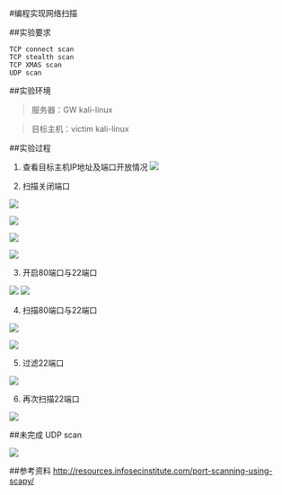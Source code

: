 #编程实现网络扫描

##实验要求

    TCP connect scan
    TCP stealth scan
    TCP XMAS scan
    UDP scan 

##实验环境

>服务器：GW kali-linux

>目标主机：victim kali-linux

##实验过程

1. 查看目标主机IP地址及端口开放情况
![](https://github.com/LuYe2/ns/blob/master/2017-2/homework_ly/LAB2/lab2_1.png?raw=true)

2. 扫描关闭端口

![](https://github.com/LuYe2/ns/blob/master/2017-2/homework_ly/LAB2/lab2_2.png?raw=true)

![](https://github.com/LuYe2/ns/blob/master/2017-2/homework_ly/LAB2/lab2_3.png?raw=true)

![](https://github.com/LuYe2/ns/blob/master/2017-2/homework_ly/LAB2/lab2_14png?raw=true)

![](https://github.com/LuYe2/ns/blob/master/2017-2/homework_ly/LAB2/lab2_5.png?raw=true)

3. 开启80端口与22端口

![](https://github.com/LuYe2/ns/blob/master/2017-2/homework_ly/LAB2/lab2_6.png?raw=true)
![](https://github.com/LuYe2/ns/blob/master/2017-2/homework_ly/LAB2/lab2_8.png?raw=true)

4. 扫描80端口与22端口

![](https://github.com/LuYe2/ns/blob/master/2017-2/homework_ly/LAB2/lab2_7.png?raw=true)

![](https://github.com/LuYe2/ns/blob/master/2017-2/homework_ly/LAB2/lab2_9.png?raw=true)

5. 过滤22端口

![](https://github.com/LuYe2/ns/blob/master/2017-2/homework_ly/LAB2/lab2_11.png?raw=true)

6. 再次扫描22端口

![](https://github.com/LuYe2/ns/blob/master/2017-2/homework_ly/LAB2/lab2_12.png?raw=true)

##未完成
UDP scan

![](https://github.com/LuYe2/ns/blob/master/2017-2/homework_ly/LAB2/lab2_10.png?raw=true)

##参考资料
http://resources.infosecinstitute.com/port-scanning-using-scapy/
